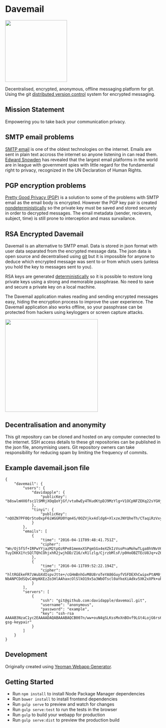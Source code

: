 # Davemail

<img src="https://raw.githubusercontent.com/davidapple/davemail/master/app/images/davemail.png" height="200">

Decentralised, encrypted, anonymous, offline messaging platform for git. Using the git [distributed version control](https://en.wikipedia.org/wiki/Distributed_version_control#Distributed_vs._centralized) system for encrypted messaging.

## Mission Statement

Empowering you to take back your communication privacy.

## SMTP email problems

[SMTP email](https://en.wikipedia.org/wiki/Simple_Mail_Transfer_Protocol) is one of the oldest technologies on the internet. Emails are sent in plain text accross the internet so anyone listening in can read them. [Edward Snowden](https://en.wikipedia.org/wiki/Edward_Snowden) has revealed that the largest email platforms in the world are in league with government spies with little regard for the fundamental right to privacy, recognized in the UN Declaration of Human Rights.

## PGP encryption problems

[Pretty Good Privacy (PGP)](https://en.wikipedia.org/wiki/Pretty_Good_Privacy) is a solution to some of the problems with SMTP email as the email body is encrypted. However the PGP key pair is created [nondeterministically](https://en.wikipedia.org/wiki/Nondeterministic_algorithm) so the private key must be saved and stored securely in order to decrypted messages. The email metadata (sender, recievers, subject, time) is still prone to interception and mass survailance.

## RSA Encrypted Davemail

Davemail is an alternative to SMTP email. Data is stored in json format with user data separated from the encrypted message data. The json data is open source and decentralised using [git](https://en.wikipedia.org/wiki/Git_(software)) but it is impossible for anyone to deduce which encrypted message was sent to or from which users (unless you hold the key to messages sent to you).

RSA keys are generated [deterministically](https://en.wikipedia.org/wiki/Deterministic_algorithm) so it is possible to restore long private keys using a strong and memorable passphrase. No need to save and secure a private key on a local machine.

The Davemail application makes reading and sending encrypted messages easy, hiding the encryption process to improve the user experience. The Davemail application also works offline, so your passphrase can be protected from hackers using keyloggers or screen capture attacks.

<img src="https://raw.githubusercontent.com/davidapple/davemail/master/app/images/davemail-login.jpg" height="300">

## Decentralisation and anonymity

This git repository can be cloned and hosted on any computer connected to the internet. SSH access details to these git repositories can be published in the json file, anonymising users. Git repository owners can take responsibility for reducing spam by limiting the frequency of commits.

## Example davemail.json file

```
{
    "davemail": {
        "users": {
            "davidapple": {
                "publicKey": "b8swlmHX6fsc1lSMRjXOqQoYjGf/vtu0wEy4TKudKtpDJ9MzYlg+V1OCpNFZEKq22sYGHjvazxLqy9ugz4nhVAmAMmuYFRukMW1OcNzjdCEu4sno5hUPoSHr0cJb4T2rQl7Tc1dThJmpCbE9NRPA1FZx5XVMhCmiOBTwU+pW0l6BBj+jl2nFeyndknwL/WdN47UEj4Um5yfx/5+I/LS4EIUlme1fkEYe5XjCaM3zFN1UFUw4nDih4MUKrjEE7n2/"
            },
            "tinyi": {
                "publicKey": "nQOZN7PF0Qr5to0xpF6iWGGRU0Yqm4S/0OZVjkx4dldg6+XlxzeJNYQheTh/CTaqiRzVxyUCEekcsVxabGtx9K6xEIVRFP2okGOXYu7zJMKQHf25hW4nWLS/34DJRTibxkq1VzgJ6nlVMwOdUjr0sgqK6vI3X7iEyBKe76I0m610Y2q9hvxNOg+MBQ64dJjdx2wCF9LitxGXy1DaQCa420RE86sHwK9yMrH3mNVRqGmVRX5KkeS2QhHdXwoe4bxV"
            }
        },
        "emails": [
            {
                "time": "2016-04-11T09:48:41.751Z",
                "cipher": "Wn/Oj5fSf+IRPwYYjazM2tpOzRPe81memxXSPqmSGx4eXZkIzVsoPnaMohwTLga8hVNvV6GJan+ZroiDDjD8Kw9MoP+zULmTE1PoI27p/qgSMKBHf7S8mTOvpm5+CzaMjfQhqJ6DcRibnQSQgfKLjn06QjtHt2v9qD0hlKODLrhhVy5m8ShgEHI6/TOyXW3/w/y0NZStPVY8gCJNO1F+zlMsX9QhRYV7XZ8TCExkLdsB3lO6iG7RhxMflb/iMukm?TuyIKKX1YcSQlTQhCOhjxhR2jwjhDD/Z16/xR1lzlg/CjrzbMlsF/p0HoOBZTEcU8Jq+vZ6u/P0I/x20v99P3A=="
            },
            {
                "time": "2016-04-11T09:52:22.194Z",
                "cipher": "hltRGEkeFR7zWubXdIspvJtte+/cGHmBnhGvM8U8roTeYA86GuyfVSFDEXhCwipxPtAM0jJmrFpLHBY/51QOf+uHjNxMBxMob+NOme8kiiw3plJeD1Tqv/MwoDWzhA8TQRxvdUPAEjo1BC1wVLFgra30Aw3sblL7UYQnPjcXPDdwFLcRZ+HbMdCqYf3z1fdXvEv7LEoYwSkVivGmdJ520MmVpPzcC+WqXv9I/GuU8oau3CYKJEotZklCIVz0j/u+?NbANPCDdSQvC4HpNXEzZo3HlAAhaxcOlSlkO19x5a3WbOTscl0aYkeXiAdkv5XK2xXPk+uPpwQWOl0ucO4eyDQ=="
            }
        ],
        "servers": [
            {
                "ssh": "git@github.com:davidapple/davemail.git",
                "username": "anonymous",
                "password": "example",
                "key": "ssh-rsa AAAAB3NzaC1yc2EAAAADAQABAAABAQCB007n/ww+ouN4gSLKssMxXnBOvf9LGt4LojG6rs6hPB09j9R/T17/x4lhJA0F3FR1rP6kYBRsWj2aThGw6HXLm9/5zytK6Ztg3RPKK+4kYjh6541NYsnEAZuXz0jTTyAUfrtU3Z5E003C4oxOj6H0rfIF1kKI9MAQLMdpGW1GYEIgS9EzSdfd8AcCIicTDWbqLAcU4UpkaX8KyGlLwsNuuGztobF8m72ALC/nLF6JLtPofwFBlgc+myivO7TCUSBdLQlgMVOFq1I2uPWQOkOWQAHukEOmfjy2jctxSDBQ220ymjaNsHT4kgtZg2AYYgPqdAv8JggJICUvax2T9va5 gsg-keypair"
            }
        ]
    }
}
```

## Development
Originally created using [Yeoman Webapp Generator](https://github.com/yeoman/generator-webapp).

## Getting Started

- Run `npm install` to install Node Package Manager dependencies
- Run `bower install` to install frontend dependencies
- Run `gulp serve` to preview and watch for changes
- Run `gulp serve:test` to run the tests in the browser
- Run `gulp` to build your webapp for production
- Run `gulp serve:dist` to preview the production build
